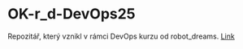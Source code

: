 # OK-r_d-DevOps25
Repozitář, který vznikl v rámci DevOps kurzu od robot_dreams.
[Link](https://www.youtube.com/watch?v=eVvJeGBqSFk)
